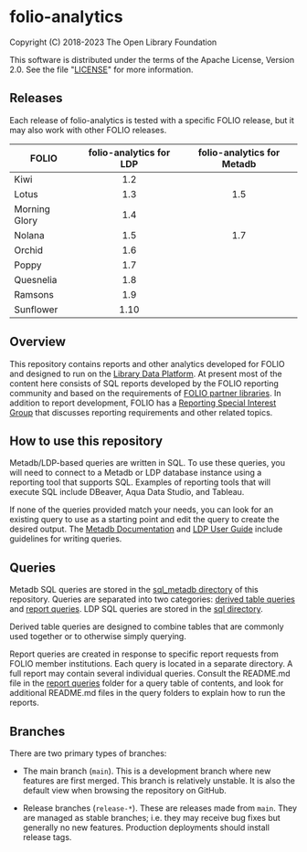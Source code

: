 # folio-analytics

Copyright (C) 2018-2023 The Open Library Foundation

This software is distributed under the terms of the Apache License,
Version 2.0. See the file "[LICENSE](LICENSE)" for more information.


## Releases

Each release of folio-analytics is tested with a specific FOLIO
release, but it may also work with other FOLIO releases.

| FOLIO         | folio-analytics for LDP  | folio-analytics for Metadb |
| ------------- | :----------------------: | :------------------------: |
| Kiwi          |           1.2            |                            |
| Lotus         |           1.3            |            1.5             |
| Morning Glory |           1.4            |                            |
| Nolana        |           1.5            |            1.7             |
| Orchid        |           1.6            |                            |
| Poppy         |           1.7            |                            |
| Quesnelia     |           1.8            |                            |
| Ramsons       |           1.9            |                            |
| Sunflower     |           1.10           |                            |


## Overview

This repository contains reports and other analytics developed for
FOLIO and designed to run on the [Library Data
Platform](https://github.com/library-data-platform/ldp).  At present
most of the content here consists of SQL reports developed by the
FOLIO reporting community and based on the requirements of [FOLIO
partner libraries](https://www.folio.org/community/support/).  In
addition to report development, FOLIO has a [Reporting Special
Interest Group](https://wiki.folio.org/display/RPT/) that discusses
reporting requirements and other related topics.


## How to use this repository

Metadb/LDP-based queries are written in SQL.  To use these queries,
you will need to connect to a Metadb or LDP database instance using a
reporting tool that supports SQL.  Examples of reporting tools that
will execute SQL include DBeaver, Aqua Data Studio, and Tableau.

If none of the queries provided match your needs, you can look for an
existing query to use as a starting point and edit the query to create
the desired output.  The [Metadb
Documentation](https://metadb.dev/doc/) and [LDP User
Guide](https://github.com/library-data-platform/ldp/blob/main/doc/User_Guide.md)
include guidelines for writing queries.


## Queries

Metadb SQL queries are stored in the [sql_metadb
directory](sql_metadb) of this repository.  Queries are separated into
two categories: [derived table queries](sql_metadb/derived_tables) and
[report queries](sql_metadb/report_queries).  LDP SQL queries are
stored in the [sql directory](sql).

Derived table queries are designed to combine tables that are commonly
used together or to otherwise simply querying.

Report queries are created in response to specific report requests
from FOLIO member institutions.  Each query is located in a separate
directory.  A full report may contain several individual queries.
Consult the README.md file in the [report
queries](sql_metadb/report_queries) folder for a query table of
contents, and look for additional README.md files in the query folders
to explain how to run the reports.


## Branches

There are two primary types of branches:

* The main branch (`main`).  This is a development branch where new
  features are first merged.  This branch is relatively unstable.  It
  is also the default view when browsing the repository on GitHub.

* Release branches (`release-*`).  These are releases made from
  `main`.  They are managed as stable branches; i.e. they may receive
  bug fixes but generally no new features.  Production deployments
  should install release tags.


